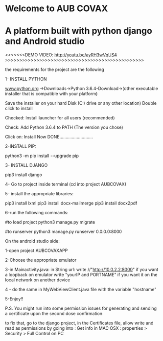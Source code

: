 


# Welcome to AUB COVAX

# A platform built with python django and Android studio




<<<<<<<DEMO VIDEO: http://youtu.be/ayRH3wVqUS4 >>>>>>>>>>>>>>>>>>>>>>>>>>>>>>>>>>>>>>>>>>>>>>>>>








 the requirements for the project are the following

1- INSTALL PYTHON 

www.python.org ->Downloads->Python 3.6.4-Download->(other executable installer that is compatible with your platform)

Save the installer on your hard Disk (C:\ drive or any other location)
Double click to install

Checked: Install launcher for all users (recommended)

Check: Add Python 3.6.4 to PATH (The version you chose)

Click on: Install Now
DONE………………………

2-INSTALL PIP:

python3 -m pip install --upgrade pip

3- INSTALL DJANGO

pip3 install django

4- Go to project inside terminal (cd into project AUBCOVAX)

5- install the appropriate libraries:

pip3 install lxml
pip3 install docx-mailmerge
pip3 install docx2pdf

6-run the following commands: 

#to load project
python3 manage.py migrate 

#to runserver
python3 manage.py runserver 0.0.0.0:8000





On the android studio side:

1-open project AUBCOVAXAPP

2-Choose the appropriate emulator

3-in Mainactivity.java:
    in String url: write  //"http://10.0.2.2:8000" if you want a loopback on emulator
                   write "yourIP and PORTNAME" if you want it on the local network on another device

4 - do the same in MyWebViewClient.java file with the variable "hostname"


5-Enjoy!!



P.S. You might run into some permission issues for generating and sending
a certificate upon the second dose confirmation

to fix that, go to the django project, in the Certificates file, allow write and read
as permissions by going into
: Get info in MAC OSX
: properties > Security > Full Control on PC





